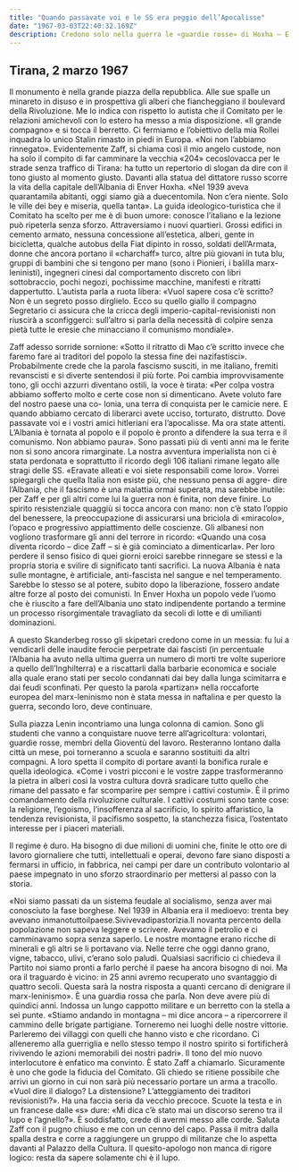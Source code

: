 ```yaml
---
title: "Quando passavate voi e le SS era peggio dell’Apocalisse"
date: "1967-03-03T22:40:32.169Z"
description: Credono solo nella guerra le «guardie rosse» di Hoxha – E il dialogo tra Est ed Ovest? «Non si sono mai parlati il lupo e l’agnello...»
---
```


## Tirana, 2 marzo 1967

Il monumento è nella grande piazza della repubblica. Alle sue spalle un minareto in disuso e in prospettiva gli alberi che fiancheggiano il boulevard della Rivoluzione. Me lo indica con rispetto lo autista che il Comitato per le relazioni amichevoli con lo estero ha messo a mia disposizione.
«Il grande compagno» e si tocca il berretto.
Ci fermiamo e l’obiettivo della mia Rollei inquadra lo unico Stalin rimasto in piedi in Europa.
«Noi non l’abbiamo rinnegato».
Evidentemente Zaff, si chiama così il mio angelo custode, non ha solo il compito di far camminare la vecchia «204» cecoslovacca per le strade senza traffico di Tirana: ha tutto un repertorio di slogan da dire con il tono giusto al momento giusto.
Davanti alla statua del dittatore russo scorre la vita della capitale dell’Albania di Enver Hoxha. «Nel 1939 aveva quarantamila abitanti, oggi siamo già a duecentomila. Non c’era niente. Solo le ville dei bey e miseria, quella tanta».
La guida ideologico-turistica che il Comitato ha scelto per me è di buon umore: conosce l’italiano e la lezione può ripeterla senza sforzo.
Attraversiamo i nuovi quartieri. Grossi edifici in cemento armato, nessuna concessione all’estetica, alberi, gente in bicicletta, qualche autobus della Fiat dipinto in rosso, soldati dell’Armata, donne che ancora portano il «charchaff» turco, altre più giovani in tuta blu, gruppi di bambini che si tengono per mano (sono i Pionieri, i balilla marx-leninisti), ingegneri cinesi dal comportamento discreto con libri sottobraccio, pochi negozi, pochissime macchine, manifesti e ritratti dappertutto.
L’autista parla a ruota libera: «Vuol sapere cosa c’è scritto? Non è un segreto posso dirglielo. Ecco su quello giallo il compagno Segretario ci assicura che la cricca degli imperio-capital-revisionisti non riuscirà a sconfiggerci: sull’altro si parla della necessità di colpire senza pietà tutte le eresie che minacciano il comunismo mondiale».

Zaff adesso sorride sornione: «Sotto il ritratto di Mao c’è scritto invece che faremo fare ai traditori del popolo la stessa fine dei nazifastisci».
Probabilmente crede che la parola fascismo susciti, in me italiano, fremiti revanscisti e si diverte sentendosi il più forte. Poi cambia improvvisamente tono, gli occhi azzurri diventano ostili, la voce è tirata: «Per colpa vostra abbiamo sofferto molto e certe cose non si dimenticano. Avete voluto fare del nostro paese una co- lonia, una terra di conquista per le camicie nere. E quando abbiamo cercato di liberarci avete ucciso, torturato, distrutto. Dove passavate voi e i vostri amici hitleriani era l’apocalisse. Ma ora state attenti. L’Albania è tornata al popolo e il popolo è pronto a difendere la sua terra e il comunismo. Non abbiamo paura».
Sono passati più di venti anni ma le ferite non si sono ancora rimarginate. La nostra avventura imperialista non ci è stata perdonata e soprattutto il ricordo degli
106 italiani rimane legato alle stragi delle SS.
«Eravate alleati e voi siete responsabili come loro».
Vorrei spiegargli che quella Italia non esiste più, che nessuno pensa di aggre-
dire l’Albania, che il fascismo è una malattia ormai superata, ma sarebbe inutile: per Zaff e per gli altri come lui la guerra non è finita, non deve finire.
Lo spirito resistenziale quaggiù si tocca ancora con mano: non c’è stato l’oppio del benessere, la preoccupazione di assicurarsi una briciola di «miracolo», l’opaco e progressivo appiattimento delle coscienze. Gli albanesi non vogliono trasformare gli anni del terrore in ricordo: «Quando una cosa diventa ricordo – dice Zaff – si è già cominciato a dimenticarla». Per loro perdere il senso fisico di quei giorni eroici sarebbe rinnegare se stessi e la propria storia e svilire di significato tanti sacrifici.
La nuova Albania è nata sulle montagne, è artificiale, anti-fascista nel sangue e nel temperamento. Sarebbe lo stesso se al potere, subito dopo la liberazione, fossero andate altre forze al posto dei comunisti. In Enver Hoxha un popolo vede l’uomo che è riuscito a fare dell’Albania uno stato indipendente portando a termine un processo risorgimentale travagliato da secoli di lotte e di umilianti dominazioni.

A questo Skanderbeg rosso gli skipetari credono come in un messia: fu lui a vendicarli delle inaudite ferocie perpetrate dai fascisti (in percentuale l’Albania ha avuto nella ultima guerra un numero di morti tre volte superiore a quello dell’Inghilterra) e a riscattarli dalla barbarie economica e sociale alla quale erano stati per secolo condannati dai bey dalla lunga scimitarra e dai feudi sconfinati. Per questo la parola «partizan» nella roccaforte europea del marx-leninismo non è stata messa in naftalina e per questo la guerra, secondo loro, deve continuare.

Sulla piazza Lenin incontriamo una lunga colonna di camion. Sono gli studenti che vanno a conquistare nuove terre all’agricoltura: volontari, guardie rosse, membri della Gioventù del lavoro. Resteranno lontano dalla città un mese, poi torneranno a scuola e saranno sostituiti da altri compagni. A loro spetta il compito di portare avanti la bonifica rurale e quella ideologica. «Come i vostri picconi e le vostre zappe trasformeranno la pietra in alberi così la vostra cultura dovrà sradicare tutto quello che rimane del passato e far scomparire per sempre i cattivi costumi». È il primo comandamento della rivoluzione culturale. I cattivi costumi sono tante cose: la religione, l’egoismo, l’insofferenza al sacrificio, lo spirito affaristico, la tendenza revisionista, il pacifismo sospetto, la stanchezza fisica, l’ostentato interesse per i piaceri materiali.

Il regime è duro. Ha bisogno di due milioni di uomini che, finite le otto ore
di lavoro giornaliere che tutti, intellettuali e operai, devono fare siano disposti a fermarsi in ufficio, in fabbrica, nei campi per dare un contributo volontario al paese impegnato in uno sforzo straordinario per mettersi al passo con la storia.

«Noi siamo passati da un sistema feudale al socialismo, senza aver mai conosciuto la fase borghese. Nel 1939 in Albania era il medioevo: trenta bey avevano inmanotuttoilpaese.Sivivevadipastorizia.Il novanta percento della popolazione non sapeva leggere e scrivere. Avevamo il petrolio e ci camminavamo sopra senza saperlo. Le nostre montagne erano ricche di minerali e gli altri se li portavano
via. Nelle terre che oggi danno grano, vigne, tabacco, ulivi, c’erano solo paludi. Qualsiasi sacrificio ci chiedeva il Partito noi siamo pronti a farlo perché il paese ha ancora bisogno di noi. Ma ora il traguardo è vicino: in 25 anni avremo recuperato
uno svantaggio di quattro secoli. Questa sarà la nostra risposta a quanti cercano di denigrare il marx-leninismo». È una guardia rossa che parla. Non deve avere più
di quindici anni. Indossa un lungo cappotto militare e un berretto con la stella a
sei punte.
«Stiamo andando in montagna – mi dice ancora – a ripercorrere il cammino delle brigate partigiane. Torneremo nei luoghi delle nostre vittorie. Parleremo dei villaggi con quelli che hanno visto e che ricordano. Ci alleneremo alla guerriglia e nello stesso tempo il nostro spirito si fortificherà rivivendo le azioni memorabili dei nostri padri».
Il tono del mio nuovo interlocutore è enfatico ma convinto. È stato Zaff a chiamarlo. Sicuramente è uno che gode la fiducia del Comitato. Gli chiedo se ritiene possibile che arrivi un giorno in cui non sarà più necessario portare un arma a tracollo.
«Vuol dire il dialogo? La distensione? L’atteggiamento dei traditori revisionisti?».
Ha una faccia seria da vecchio precoce. Scuote la testa e in un francese dalle «s» dure: «Mi dica c’è stato mai un discorso sereno tra il lupo e l’agnello?».
È soddisfatto, crede di avermi messo alle corde. Saluta Zaff con il pugno chiuso e me con un cenno del capo. Passa il mitra dalla spalla destra e corre a raggiungere un gruppo di militanze che lo aspetta davanti al Palazzo della Cultura.
Il quesito-apologo non manca di rigore logico: resta da sapere solamente chi è il lupo.


